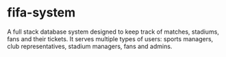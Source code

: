 # fifa-system
A full stack database system designed to keep track of matches, stadiums, fans and their tickets. It serves multiple types of users: sports managers, club representatives, stadium managers, fans and admins. 
